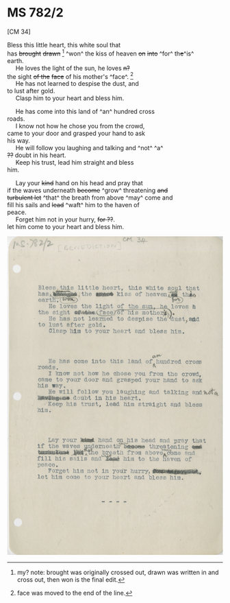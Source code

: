 # MS 782/2

[CM 34]

Bless this little heart, this white soul that \
has ~~brought~~ ~~drawn~~ [^1] ^won^ the kiss of heaven ~~on~~ ~~into~~ ^for^ th~~e~~^is^ \
earth. \
&nbsp;&nbsp;&nbsp;&nbsp;&nbsp;He loves the light of the sun, he loves ~~n?~~ \
the sight ~~of the~~ ~~face~~ of his mother's ^face^. [^2] \
&nbsp;&nbsp;&nbsp;&nbsp;&nbsp;He has not learned to despise the dust, and \
to lust after gold. \
&nbsp;&nbsp;&nbsp;&nbsp;&nbsp;Clasp him to your heart and bless him. 

&nbsp;&nbsp;&nbsp;&nbsp;&nbsp;He has come into this land of ^an^ hundred cross \
roads. \
&nbsp;&nbsp;&nbsp;&nbsp;&nbsp;I know not how he chose you from the crowd, \
came to your door and grasped your hand to ask \
his way. \
&nbsp;&nbsp;&nbsp;&nbsp;&nbsp;He will follow you laughing and talking and ^not^ ^a^ \
~~??~~ doubt in his heart. \
&nbsp;&nbsp;&nbsp;&nbsp;&nbsp;Keep his trust, lead him straight and bless \
him. 

&nbsp;&nbsp;&nbsp;&nbsp;&nbsp;Lay your ~~kind~~ hand on his head and pray that \
if the waves underneath ~~become~~ ^grow^ threatening ~~and~~ \
~~turbulent let~~ ^that^ the breath from above ^may^ come and \
fill his sails and ~~lead~~ ^waft^ him to the haven of \
peace. \
&nbsp;&nbsp;&nbsp;&nbsp;&nbsp;Forget him not in your hurry, ~~for ??~~. \
let him come to your heart and bless him. 
[^1]: my? note: brought was originally crossed out, drawn was written in and cross out, then won
is the final edit. 
[^2]: face was moved to the end of the line.

![p35](MS782_2-035.jpg)